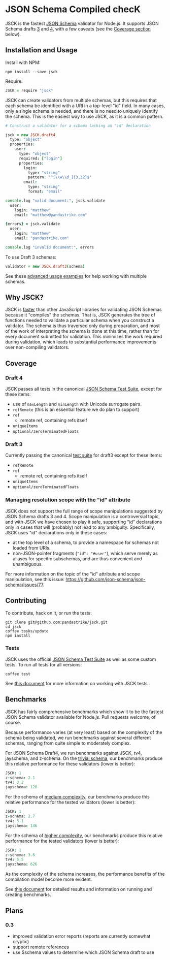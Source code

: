 # JSON Schema Compiled checK

JSCK is the fastest [JSON Schema](http://json-schema.org) validator for Node.js.
It supports JSON Schema drafts
[3][draft3_doc] and
[4][draft4_doc],
with a few caveats (see the [Coverage section](#coverage) below).


## Installation and Usage

Install with NPM:

    npm install --save jsck


Require:

```coffee
JSCK = require "jsck"
```

JSCK can create validators from multiple schemas, but this requires that
each schema be identified with a URI in a top-level "id" field.  In many
cases, only a single schema is needed, and there is no need to uniquely
identify the schema.  This is the easiest way to use JSCK, as it is a
common pattern.


```coffee
# Construct a validator for a schema lacking an "id" declaration

jsck = new JSCK.draft4
  type: "object"
  properties:
    user:
      type: "object"
      required: ["login"]
      properties:
        login:
          type: "string"
          pattern: "^[\\w\\d_]{3,32}$"
        email:
          type: "string"
          format: "email"

console.log "valid document:", jsck.validate
  user:
    login: "matthew"
    email: "matthew@pandastrike.com"

{errors} = jsck.validate
  user:
    login: "matthew"
    email: "pandastrike.com"

console.log "invalid document:", errors

```



To use Draft 3 schemas:

```.coffee
validator = new JSCK.draft3(schema)
```


See these [advanced usage examples](examples/draft3_advanced.coffee) for help
working with multiple schemas.



## Why JSCK?

JSCK is [faster](#benchmarks) than other JavaScript libraries for validating
JSON Schemas because it "compiles" the schemas. That is, JSCK generates the
tree of functions needed to validate a particular schema when you construct a
validator.  The schema is thus traversed only during preparation, and most of
the work of interpreting the schema is done at this time, rather than for every
document submitted for validation.  This minimizes the work required during
validation, which leads to substantial performance improvements over
non-compiling validators.



## Coverage

### Draft 4

JSCK passes all tests in the canonical
[JSON Schema Test Suite][canonical], except for these items:

* use of `maxLength` and `minLength` with Unicode surrogate pairs.
* `refRemote` (this is an essential feature we do plan to support)
* `ref`
  * remote ref, containing refs itself
* `uniqueItems`
* `optional/zeroTerminatedFloats`


### Draft 3

Currently passing the canonical [test suite][canonical] for draft3 except for
these items:

* `refRemote`
* `ref`
  * remote ref, containing refs itself
* `uniqueItems`
* `optional/zeroTerminatedFloats`

### Managing resolution scope with the "id" attribute

JSCK does not support the full range of scope manipulations suggested by JSON
Schema drafts 3 and 4.  Scope manipulation is a controversial topic, and with
JSCK we have chosen to play it safe, supporting "id" declarations only in cases
that will (probably) not lead to any ambiguity. Specifically, JSCK uses "id"
declarations only in these cases:

* at the top level of a schema, to provide a namespace for schemas not loaded from URIs.
* non-JSON-pointer fragments (`"id": "#user"`), which serve merely as aliases for specific subschemas, and are thus convenient and unambiguous.

For more information on the topic of the "id" attribute and scope manipulation,
see this issue: https://github.com/json-schema/json-schema/issues/77.


## Contributing

To contribute, hack on it, or run the tests:

```shell
git clone git@github.com:pandastrike/jsck.git
cd jsck
coffee tasks/update
npm install
```

### Tests

JSCK uses the official [JSON Schema Test Suite][canonical] as well as some
custom tests. To run all tests for all versions:

    coffee test

See [this document](doc/tests.md) for more information on working with JSCK tests.


## Benchmarks

JSCK has fairly comprehensive benchmarks which show it to be the fastest JSON
Schema validator available for Node.js.  Pull requests welcome, of course.

Because performance varies (at very least) based on the complexity
of the schema being validated, we run benchmarks against several different
schemas, ranging from quite simple to moderately complex.

For JSON Schema Draft4, we run benchmarks against JSCK, tv4, jayschema, and
z-schema.  On the
[trivial schema](benchmarks/draft4/trivial/schema.coffee),
our benchmarks produce this relative performance for these validators
(lower is better):

```coffee
JSCK: 1
z-schema: 2.1
tv4: 3.2
jayschema: 128
```


For the schema of [medium complexity](benchmarks/draft4/medium/schema.coffee),
our benchmarks produce this relative performance for the tested validators
(lower is better):

```coffee
JSCK: 1
z-schema: 2.7
tv4: 5.1
jayschema: 146
```

For the schema of [higher complexity](benchmarks/draft4/complex/schema.coffee),
our benchmarks produce this relative performance for the tested validators
(lower is better):

```coffee
JSCK: 1
z-schema: 3.6
tv4: 6.5
jayschema: 626
```

As the complexity of the schema increases, the performance benefits of the
compilation model become more evident.


See [this document](doc/benchmarks.md) for detailed results and information on
running and creating benchmarks.


## Plans

### 0.3
* improved validation error reports (reports are currently somewhat cryptic)
* support remote references
* use $schema values to determine which JSON Schema draft to use


[draft3_doc]:http://tools.ietf.org/html/draft-zyp-json-schema-03
[draft3_impl]:https://github.com/json-schema/json-schema/tree/master/draft-03
[draft4_doc]:http://tools.ietf.org/html/draft-zyp-json-schema-04
[canonical]:https://github.com/json-schema/JSON-Schema-Test-Suite
